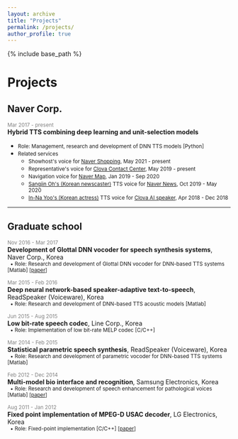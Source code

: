 ```yaml
---
layout: archive
title: "Projects"
permalink: /projects/
author_profile: true
---
```


{% include base_path %}

# Projects

## Naver Corp.

<span style="color:gray"><small>Mar 2017 - present</small></span>  
**Hybrid TTS combining deep learning and unit-selection models**  
- <small>Role: Management, research and development of DNN TTS models [Python]</small>
- <small>Related services</small>
  - <small>Showhost's voice for [Naver Shopping](https://shopping.naver.com/), May 2021 - present</small>
  - <small>Representative's voice for [Clova Contact Center](https://clova.ai/aicontactcenter), May 2019 - present</small>
  - <small>Navigation voice for [Naver Map](https://map.naver.com/), Jan 2019 - Sep 2020</small>
  - <small>[Sangjin Oh's (Korean newscaster)](https://blog.naver.com/PostView.nhn?blogId=clova_ai&logNo=221981676372&redirect=Dlog&widgetTypeCall=true) TTS voice for [Naver News](https://news.naver.com/), Oct 2019 - May 2020</small>
  - <small>[In-Na Yoo's (Korean actress)](http://www.ajudaily.com/view/20181130141757396) TTS voice for [Clova AI speaker](https://clova.ai/ko), Apr 2018 - Dec 2018</small>

***
## Graduate school

<span style="color:gray"><small>Nov 2016 - Mar 2017</small></span>  
**Development of Glottal DNN vocoder for speech synthesis systems**, Naver Corp., Korea  
<small>
  &nbsp;&nbsp;&bull; Role: Research and development of Glottal DNN vocoder for DNN-based TTS systems
  [Matlab]
  [[paper](https://sewplay.github.io/files/papers/2018/icassp_0005669.pdf)]
</small>

<span style="color:gray"><small>Mar 2015 - Feb 2016</small></span>  
**Deep neural network-based speaker-adaptive text-to-speech**, ReadSpeaker (Voiceware), Korea  
<small>
  &nbsp;&nbsp;&bull; Role: Research and development of DNN-based TTS acoustic models
  [Matlab]
</small>

<span style="color:gray"><small>Jun 2015 - Aug 2015</small></span>  
**Low bit-rate speech codec**, Line Corp., Korea  
<small>
  &nbsp;&nbsp;&bull; Role: Implementation of low bit-rate MELP codec
  [C/C++]
</small>

<span style="color:gray"><small>Mar 2014 - Feb 2015</small></span>  
**Statistical parametric speech synthesis**, ReadSpeaker (Voiceware), Korea  
<small>
  &nbsp;&nbsp;&bull; Role: Research and development of parametric vocoder for DNN-based TTS systems
  [Matlab]
</small>

<span style="color:gray"><small>Feb 2012 - Dec 2014</small></span>  
**Multi-model bio interface and recognition**, Samsung Electronics, Korea   
<small>
  &nbsp;&nbsp;&bull; Role: Research and development of speech enhancement for pathological voices
  [Matlab]
  [[paper](https://sewplay.github.io/files/papers/2013/apsipa_06694125.pdf)]  
</small>

<span style="color:gray"><small>Aug 2011 - Jan 2012</small></span>  
**Fixed point implementation of MPEG-D USAC decoder**, LG Electronics, Korea   
<small>
  &nbsp;&nbsp;&bull; Role: Fixed-point implementation
  [C/C++]
  [[paper](https://sewplay.github.io/files/papers/2014/dsp_06900810.pdf)]  
</small>
